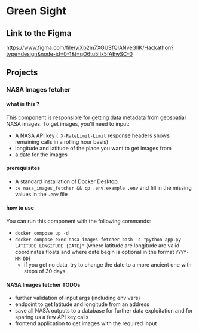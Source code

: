 # Green Sight

## Link to the Figma

https://www.figma.com/file/yiXb2m7XGUSfQlANveGIlK/Hackathon?type=design&node-id=0-1&t=qO6tu5IIx5fAEwSC-0

## Projects

### NASA Images fetcher

#### what is this ?

This component is responsible for getting data metadata from geospatial NASA images. To get images, you'll need to input:

- A NASA API key (` X-RateLimit-Limit` response headers shows remaining calls in a rolling hour basis)
- longitude and latitude of the place you want to get images from
- a date for the images

#### prerequisites

- A standard installation of Docker Desktop.
- `ce nasa_images_fetcher && cp .env.example .env` and fill in the missing values in the `.env` file

#### how to use

You can run this component with the following commands:

- `docker compose up -d`
- `docker compose exec nasa-images-fetcher bash -c "python app.py LATITUDE LONGITUDE {DATE}"` (where latitude are longitude are valid coordinates floats and where date begin is optional in the format `YYYY-MM-DD`)
  - if you get no data, try to change the date to a more ancient one with steps of 30 days

#### NASA Images fetcher TODOs

- further validation of input args (including env vars)
- endpoint to get latitude and longitude from an address
- save all NASA outputs to a database for further data exploitation and for sparing us a few API key calls
- frontend application to get images with the required input